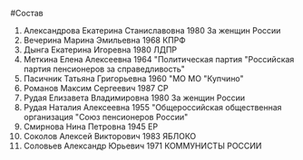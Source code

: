 #Состав
1. Александрова Екатерина Станиславовна 1980 За женщин России
2. Вечерина Марина Эмильевна 1968 КПРФ
3. Дынга Екатерина Игоревна 1980 ЛДПР
4. Меткина Елена Алексеевна 1964 \"Политическая партия \"Российская партия пенсионеров за справедливость\"
5. Пасичник Татьяна Григорьевна 1960 \"МО МО \"Купчино\"
6. Романов Максим Сергеевич 1987 СР
7. Рудая Елизавета Владимировна 1980 За женщин России
8. Рудая Наталия Алексеевна 1955 \"Общероссийская общественная организация \"Союз пенсионеров России\"
9. Смирнова Нина Петровна 1945 ЕР
10. Соколов Алексей Викторович 1983 ЯБЛОКО
11. Соловьев Александр Юрьевич 1971 КОММУНИСТЫ РОССИИ
